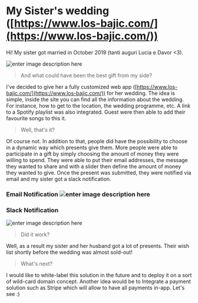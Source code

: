 # My Sister's wedding ([https://www.los-bajic.com/](https://www.los-bajic.com/))

Hi! My sister got married in October 2019 (tanti auguri Lucia e Davor <3).

![enter image description here](https://www.los-bajic.com/assets/images/site.png)

> And what could have been the best gift from my side? 

I've decided to give her a fully customized web app ([https://www.los-bajic.com/](https://www.los-bajic.com/)) for her wedding.
The idea is simple, inside the site you can find all the information about the wedding. For instance, how to get to the location, the wedding programme, etc. A link to a Spotify playlist was also integrated. Guest were then able to add their favourite songs to this it. 


> Well, that's it? 

Of course not. In addition to that, people did have the possibility to choose in a dynamic way which presents give them. More people were able to participate in a gift by simply choosing the amount of money they were willing to spend. They were able to put their email addresses, the message they wanted to share and with a slider then define the amount of money they wanted to give. Once the present was submitted, they were notified via email and my sister got a slack notification. 

### Email Notification ![enter image description here](https://www.los-bajic.com/assets/images/email.png)

### Slack Notification
![enter image description here](https://www.los-bajic.com/assets/images/slack.png)

> Did it work? 

Well, as a result my sister and her husband got a lot of presents. Their wish list shortly before the wedding was almost sold-out! 

> What's next? 

I would like to white-label this solution in the future and to deploy it on a sort of wild-card domain concept. Another idea would be to Integrate a payment solution such as Stripe which will allow to have all payments in-app. Let's see :) 